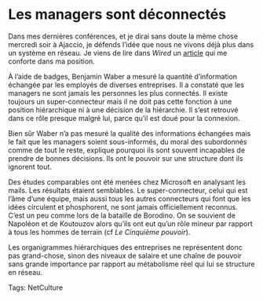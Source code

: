 # Les managers sont déconnectés

Dans mes dernières conférences, et je dirai sans doute la même chose mercredi soir à Ajaccio, je défends l’idée que nous ne vivons déjà plus dans un système en réseau. Je viens de lire dans *Wired* un [article](http://www.wired.com/techbiz/people/magazine/16-08/st_thompson) qui me conforte dans ma position.

À l’aide de badges, Benjamin Waber a mesuré la quantité d’information échangée par les employés de diverses entreprises. Il a constaté que les managers ne sont jamais les personnes les plus connectés. Il existe toujours un super-connecteur mais il ne doit pas cette fonction à une position hiérarchique ni à une décision de la hiérarchie. Il s’est retrouvé dans ce rôle presque malgré lui, parce qu’il est doué pour la connexion.

Bien sûr Waber n’a pas mesuré la qualité des informations échangées mais le fait que les managers soient sous-informés, du moral des subordonnés comme de tout le reste, explique pourquoi ils sont souvent incapables de prendre de bonnes décisions. Ils ont le pouvoir sur une structure dont ils ignorent tout.

Des études comparables ont été menées chez Microsoft en analysant les mails. Les résultats étaient semblables. Le super-connecteur, celui qui est l’âme d’une équipe, mais aussi tous les autres connecteurs qui font que les idées circulent et phosphorent, ne sont jamais officiellement reconnus. C’est un peu comme lors de la bataille de Borodino. On se souvient de Napoléon et de Koutouzov alors qu’ils ont eut qu’un rôle mineur par rapport à tous les hommes de terrain (cf *Le Cinquième pouvoir*).

Les organigrammes hiérarchiques des entreprises ne représentent donc pas grand-chose, sinon des niveaux de salaire et une chaîne de pouvoir sans grande importance par rapport au métabolisme réel qui lui se structure en réseau.

Tags: NetCulture